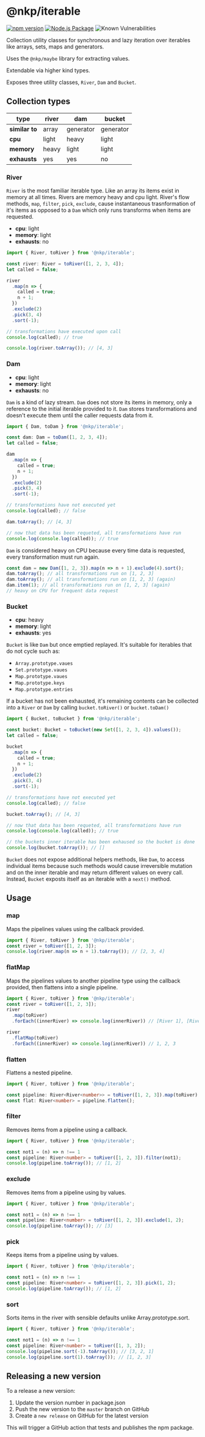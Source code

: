 # @nkp/iterable

[![npm version](https://badge.fury.io/js/%40nkp%2Fiterable.svg)](https://www.npmjs.com/package/@nkp/iterable)
[![Node.js Package](https://github.com/NickKelly1/nkp-iterable/actions/workflows/npm-publish.yml/badge.svg)](https://github.com/NickKelly1/nkp-iterable/actions/workflows/npm-publish.yml)
![Known Vulnerabilities](https://snyk.io/test/github/NickKelly1/nkp-iterable/badge.svg)

Collection utility classes for synchronous and lazy iteration over iterables like arrays, sets, maps and generators.

Uses the `@nkp/maybe` library for extracting values.

Extendable via higher kind types.

Exposes three utility classes, `River`, `Dam` and `Bucket`.

## Collection types

type | river | dam | bucket |
--- | --- | --- | --- |
**similar to** | array | generator | generator |
**cpu** | light | heavy | light |
**memory** | heavy | light | light |
**exhausts** | yes | yes | no |

### River

`River` is the most familiar iterable type.
Like an array its items exist in memory at all times.
Rivers are memory heavy and cpu light. River's flow methods, `map`, `filter`, `pick`, `exclude`, cause instantaneous trasnformation of it's items as opposed to a `Dam` which only runs transforms when items are requested.

- **cpu**: light
- **memory**: light
- **exhausts**: no

```ts
import { River, toRiver } from '@nkp/iterable';

const river: River = toRiver([1, 2, 3, 4]);
let called = false;

river
  .map(n => {
    called = true;
    n + 1;
  })
  .exclude(2)
  .pick(3, 4)
  .sort(-1);

// transformations have executed upon call
console.log(called); // true

console.log(river.toArray()); // [4, 3]
```

### Dam

- **cpu**: light
- **memory**: light
- **exhausts**: no

`Dam` is a kind of lazy stream. `Dam` does not store its items in memory, only a reference to the initial iterable provided to it.
`Dam` stores transformations and doesn't execute them until the caller requests data from it.

```ts
import { Dam, toDam } from '@nkp/iterable';

const dam: Dam = toDam([1, 2, 3, 4]);
let called = false;

dam
  .map(n => {
    called = true;
    n + 1;
  })
  .exclude(2)
  .pick(3, 4)
  .sort(-1);

// transformations have not executed yet
console.log(called); // false

dam.toArray(); // [4, 3]

// now that data has been requeted, all transformations have run
console.log(console.log(called)); // true
```

`Dam` is considered heavy on CPU because every time data is requested, every transformation must run again.

```ts
const dam = new Dam([1, 2, 3]).map(n => n + 1).exclude(4).sort();
dam.toArray(); // all transformations run on [1, 2, 3]
dam.toArray(); // all transformations run on [1, 2, 3] (again)
dam.item(1); // all transformations run on [1, 2, 3] (again)
// heavy on CPU for frequent data request
```

### Bucket

- **cpu**: heavy
- **memory**: light
- **exhausts**: yes

`Bucket` is like `Dam` but once emptied replayed. It's suitable for iterables that do not cycle such as:

- `Array.prototype.vaues`
- `Set.prototype.vaues`
- `Map.prototype.vaues`
- `Map.prototype.keys`
- `Map.prototype.entries`

If a bucket has not been exhausted, it's remaining contents can be collected into a `River` or `Dam` by calling `bucket.toRiver()` or `bucket.toDam()`

```ts
import { Bucket, toBucket } from '@nkp/iterable';

const bucket: Bucket = toBucket(new Set([1, 2, 3, 4]).values());
let called = false;

bucket
  .map(n => {
    called = true;
    n + 1;
  })
  .exclude(2)
  .pick(3, 4)
  .sort(-1);

// transformations have not executed yet
console.log(called); // false

bucket.toArray(); // [4, 3]

// now that data has been requeted, all transformations have run
console.log(console.log(called)); // true

// the buckets inner iterable has been exhaused so the bucket is done
console.log(bucket.toArray()); // []
```

`Bucket` does not expose additional helpers methods, like `Dam`, to access individual items because such methods would cause irreversible mutation and on the inner iterable and may return different values on every call. Instead, `Bucket` exposts itself as an iterable with a `next()` method.

## Usage

### map

Maps the pipelines values using the callback provided.

```ts
import { River, toRiver } from '@nkp/iterable';
const river = toRiver([1, 2, 3]);
console.log(river.map(n => n + 1).toArray()); // [2, 3, 4]
```

### flatMap

Maps the pipelines values to another pipeline type using the callback provided, then flattens into a single pipeline.

```ts
import { River, toRiver } from '@nkp/iterable';
const river = toRiver([1, 2, 3]);
river
  .map(toRiver)
  .forEach((innerRiver) => console.log(innerRiver)) // [River 1], [River 2], [River 3]

river
  .flatMap(toRiver)
  .forEach((innerRiver) => console.log(innerRiver)) // 1, 2, 3
```

### flatten

Flattens a nested pipeline.

```ts
import { River, toRiver } from '@nkp/iterable';

const pipeline: River<River<number>> = toRiver([1, 2, 3]).map(toRiver);
const flat: River<number> = pipeline.flatten();
```

### filter

Removes items from a pipeline using a callback.

```ts
import { River, toRiver } from '@nkp/iterable';

const not1 = (n) => n !== 1
const pipeline: River<number> = toRiver([1, 2, 3]).filter(not1);
console.log(pipeline.toArray()); // [1, 2]
```

### exclude

Removes items from a pipeline using by values.

```ts
import { River, toRiver } from '@nkp/iterable';

const not1 = (n) => n !== 1
const pipeline: River<number> = toRiver([1, 2, 3]).exclude(1, 2);
console.log(pipeline.toArray()); // [3]
```

### pick

Keeps items from a pipeline using by values.

```ts
import { River, toRiver } from '@nkp/iterable';

const not1 = (n) => n !== 1
const pipeline: River<number> = toRiver([1, 2, 3]).pick(1, 2);
console.log(pipeline.toArray()); // [1, 2]
```

### sort

Sorts items in the river with sensible defaults unlike Array.prototype.sort.

```ts
import { River, toRiver } from '@nkp/iterable';

const not1 = (n) => n !== 1
const pipeline: River<number> = toRiver([1, 3, 2]);
console.log(pipeline.sort(-1).toArray()); // [3, 2, 1]
console.log(pipeline.sort(1).toArray()); // [1, 2, 3]
```

## Releasing a new version

To a release a new version:

1. Update the version number in package.json
2. Push the new version to the `master` branch on GitHub
3. Create a `new release` on GitHub for the latest version

This will trigger a GitHub action that tests and publishes the npm package.

